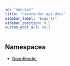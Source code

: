 ```yaml
---
id: "modules"
title: "novorender-api-docs"
sidebar_label: "Exports"
sidebar_position: 0.5
custom_edit_url: null
---
```


## Namespaces

- [NovoRender](namespaces/NovoRender.md)
